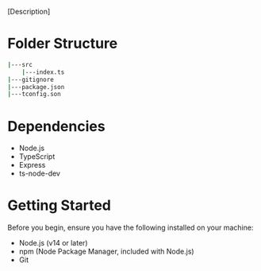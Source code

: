 [Description]
# Folder Structure
```bash
|---src
    |---index.ts
|---gitignore
|---package.json
|---tconfig.son
```
# Dependencies
* Node.js
* TypeScript
* Express
* ts-node-dev
# Getting Started
Before you begin, ensure you have the following installed on your machine:

* Node.js (v14 or later)
* npm (Node Package Manager, included with Node.js)
* Git
